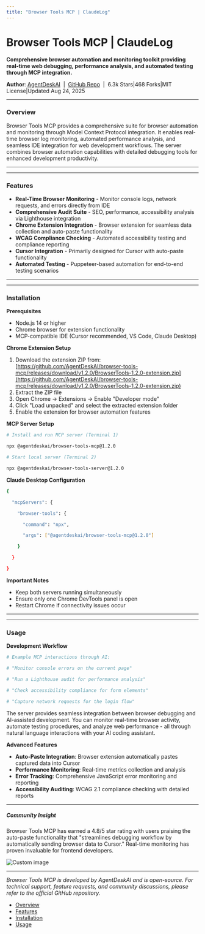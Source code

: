 ```yaml
---
title: "Browser Tools MCP | ClaudeLog"
---
```


# Browser Tools MCP | ClaudeLog

**Comprehensive browser automation and monitoring toolkit providing real-time web debugging, performance analysis, and automated testing through MCP integration.**

**Author**: [AgentDeskAI](https://github.com/AgentDeskAI)  |  [GitHub Repo](https://github.com/AgentDeskAI/browser-tools-mcp)  |  6.3k Stars|468 Forks|MIT License|Updated Aug 24, 2025

* * *

### Overview[​](#overview "Direct link to Overview")

Browser Tools MCP provides a comprehensive suite for browser automation and monitoring through Model Context Protocol integration. It enables real-time browser log monitoring, automated performance analysis, and seamless IDE integration for web development workflows. The server combines browser automation capabilities with detailed debugging tools for enhanced development productivity.

* * *

* * *

### Features[​](#features "Direct link to Features")

-   **Real-Time Browser Monitoring** - Monitor console logs, network requests, and errors directly from IDE
-   **Comprehensive Audit Suite** - SEO, performance, accessibility analysis via Lighthouse integration
-   **Chrome Extension Integration** - Browser extension for seamless data collection and auto-paste functionality
-   **WCAG Compliance Checking** - Automated accessibility testing and compliance reporting
-   **Cursor Integration** - Primarily designed for Cursor with auto-paste functionality
-   **Automated Testing** - Puppeteer-based automation for end-to-end testing scenarios

* * *

* * *

### Installation[​](#installation "Direct link to Installation")

**Prerequisites**

-   Node.js 14 or higher
-   Chrome browser for extension functionality
-   MCP-compatible IDE (Cursor recommended, VS Code, Claude Desktop)

**Chrome Extension Setup**

1.  Download the extension ZIP from: [https://github.com/AgentDeskAI/browser-tools-mcp/releases/download/v1.2.0/BrowserTools-1.2.0-extension.zip](https://github.com/AgentDeskAI/browser-tools-mcp/releases/download/v1.2.0/BrowserTools-1.2.0-extension.zip)
2.  Extract the ZIP file
3.  Open Chrome → Extensions → Enable "Developer mode"
4.  Click "Load unpacked" and select the extracted extension folder
5.  Enable the extension for browser automation features

**MCP Server Setup**

```bash
# Install and run MCP server (Terminal 1)

npx @agentdeskai/browser-tools-mcp@1.2.0

# Start local server (Terminal 2)

npx @agentdeskai/browser-tools-server@1.2.0

```

**Claude Desktop Configuration**

```bash
{

  "mcpServers": {

    "browser-tools": {

      "command": "npx",

      "args": ["@agentdeskai/browser-tools-mcp@1.2.0"]

    }

  }

}

```

**Important Notes**

-   Keep both servers running simultaneously
-   Ensure only one Chrome DevTools panel is open
-   Restart Chrome if connectivity issues occur

* * *

* * *

### Usage[​](#usage "Direct link to Usage")

**Development Workflow**

```bash
# Example MCP interactions through AI:

# "Monitor console errors on the current page"

# "Run a Lighthouse audit for performance analysis"

# "Check accessibility compliance for form elements"

# "Capture network requests for the login flow"

```

The server provides seamless integration between browser debugging and AI-assisted development. You can monitor real-time browser activity, automate testing procedures, and analyze web performance - all through natural language interactions with your AI coding assistant.

**Advanced Features**

-   **Auto-Paste Integration**: Browser extension automatically pastes captured data into Cursor
-   **Performance Monitoring**: Real-time metrics collection and analysis
-   **Error Tracking**: Comprehensive JavaScript error monitoring and reporting
-   **Accessibility Auditing**: WCAG 2.1 compliance checking with detailed reports

* * *

##### Community Insight

Browser Tools MCP has earned a 4.8/5 star rating with users praising the auto-paste functionality that "streamlines debugging workflow by automatically sending browser data to Cursor." Real-time monitoring has proven invaluable for frontend developers.

<img src="/img/discovery/022_excite.png" alt="Custom image" style="max-width: 165px; height: auto;" />

* * *

*Browser Tools MCP is developed by AgentDeskAI and is open-source. For technical support, feature requests, and community discussions, please refer to the official GitHub repository.*

-   [Overview](#overview)
-   [Features](#features)
-   [Installation](#installation)
-   [Usage](#usage)